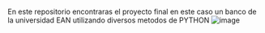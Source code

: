 En este repositorio encontraras el proyecto final en este caso un banco de la universidad EAN utilizando diversos metodos de PYTHON
           ![image](https://user-images.githubusercontent.com/87994593/133962874-1d143e02-f061-4504-9165-e446ee0de898.png)
